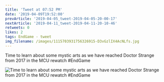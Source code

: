 ```yaml
---
title: 'Tweet at 07:52 PM'
date: '2019-04-09T19:52:00'
prevArticle: '2019-04-05_tweet-2019-04-05-20-00-17'
nextArticle: '2019-04-11_tweet-2019-04-11-20-10-46'
retweets: 0
likes: 2
tags: EndGame - tweet
img_filename: /images/1115703931756326915-D3vGzlIX4AcNLfs.jpg
---
```

Time to learn about some mystic arts as we have reached Doctor Strange from 2017 in the MCU rewatch #EndGame

![Time to learn about some mystic arts as we have reached Doctor Strange from 2017 in the MCU rewatch #EndGame](/images/1115703931756326915-D3vGzlIX4AcNLfs.jpg "Time to learn about some mystic arts as we have reached Doctor Strange from 2017 in the MCU rewatch #EndGame")